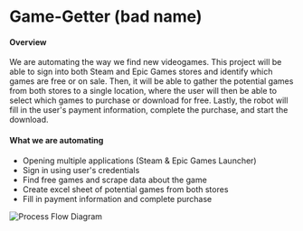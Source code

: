 # Game-Getter (bad name)

#### Overview
We are automating the way we find new videogames. This project will be able to sign into both Steam and Epic Games stores and identify which games are free or on sale. Then, it will be able to gather the potential games from both stores to a single location, where the user will then be able to select which games to purchase or download for free. Lastly, the robot will fill in the user's payment information, complete the purchase, and start the download. 

#### What we are automating
- Opening multiple applications (Steam & Epic Games Launcher)
- Sign in using user's credentials
- Find free games and scrape data about the game
- Create excel sheet of potential games from both stores
- Fill in payment information and complete purchase

![Process Flow Diagram](https://app.creately.com/diagram/eb7IAHt1KF4/view)